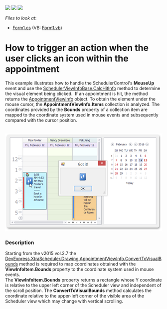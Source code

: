 <!-- default badges list -->
![](https://img.shields.io/endpoint?url=https://codecentral.devexpress.com/api/v1/VersionRange/128636226/15.2.7%2B)
[![](https://img.shields.io/badge/Open_in_DevExpress_Support_Center-FF7200?style=flat-square&logo=DevExpress&logoColor=white)](https://supportcenter.devexpress.com/ticket/details/T344966)
[![](https://img.shields.io/badge/📖_How_to_use_DevExpress_Examples-e9f6fc?style=flat-square)](https://docs.devexpress.com/GeneralInformation/403183)
<!-- default badges end -->
<!-- default file list -->
*Files to look at*:

* [Form1.cs](./CS/CustomAppointmentImageHitTest/Form1.cs) (VB: [Form1.vb](./VB/CustomAppointmentImageHitTest/Form1.vb))
<!-- default file list end -->
# How to trigger an action when the user clicks an icon within the appointment


This example illustrates how to handle the SchedulerControl's <strong>MouseUp</strong> event and use the <a href="https://docs.devexpress.com/WindowsForms/DevExpress.XtraScheduler.Drawing.SchedulerViewInfoBase.CalcHitInfo(System.Drawing.Point-System.Boolean)">SchedulerViewInfoBase.CalcHitInfo</a> method to determine the visual element being clicked.  If an appointment is hit, the method returns the <a href="https://docs.devexpress.com/WindowsForms/DevExpress.XtraScheduler.Drawing.AppointmentViewInfo">AppointmentViewInfo</a> object. To obtain the element under the mouse cursor, the <strong>AppointmentViewInfo.Items</strong> collection is analyzed. The coordinates provided by the <strong>Bounds</strong> property of a collection item are mapped to the coordinate system used in mouse events and subsequently compared with the cursor position.<br><br><br><img src="https://raw.githubusercontent.com/DevExpress-Examples/how-to-trigger-an-action-when-the-user-clicks-an-icon-within-the-appointment-t344966/15.2.7+/media/d2d5f8bf-d186-11e5-80bf-00155d62480c.png">


<h3>Description</h3>

Starting from the v2015 vol.2.7 the <a href="https://docs.devexpress.com/WindowsForms/DevExpress.XtraScheduler.Drawing.AppointmentViewInfo.ConvertToVisualBounds(System.Drawing.Rectangle)">DevExpress.XtraScheduler.Drawing.AppointmentViewInfo.ConvertToVisualBounds</a>&nbsp;method is required to map coordinates obtained with the <strong>ViewInfoItem.Bounds</strong> property to the coordinate system used in mouse events.<br>The&nbsp;<strong>ViewInfoItem.Bounds</strong> property returns a rectangle whose Y coordinate is relative to the upper left corner of the Scheduler view and independent of the scroll position. The&nbsp;<strong>ConvertToVisualBounds</strong>&nbsp;method calculates the coordinate relative to the upper-left corner of the visible area of the Scheduler view which may change with vertical scrolling.

<br/>


